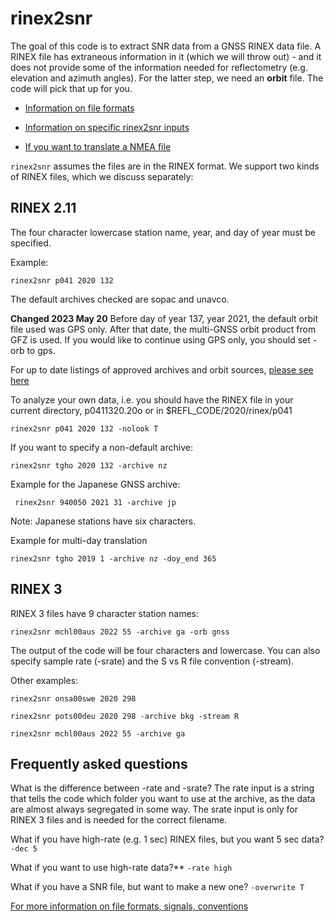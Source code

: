 # rinex2snr  

The goal of this code is to extract SNR data from a GNSS RINEX data file.
A RINEX file has extraneous information in it (which we will throw out) - and it  
does not provide some of the information needed for reflectometry (e.g. elevation and azimuth angles). 
For the latter step, we need an **orbit** file. The code will pick that up for you.

- [Information on file formats](https://gnssrefl.readthedocs.io/en/latest/pages/file_structure.html)

- [Information on specific rinex2snr inputs](https://gnssrefl.readthedocs.io/en/latest/api/gnssrefl.rinex2snr_cl.html)

- [If you want to translate a NMEA file](https://gnssrefl.readthedocs.io/en/latest/api/gnssrefl.nmea2snr_cl.html)


<code>rinex2snr</code> assumes the files are in the RINEX format.  We support two kinds of RINEX 
files, which we discuss separately:


## RINEX 2.11

The four character lowercase station name, year, and day of year must be specified.

Example:

<code>rinex2snr p041 2020 132</code>

The default archives checked are sopac and unavco. 

**Changed 2023 May 20**
Before day of year 137, year 2021, the default orbit file used was GPS only.
After that date, the multi-GNSS orbit product from GFZ is used. If you would like to continue
using GPS only, you should set -orb to gps.

For up to date listings of approved archives and orbit sources, 
[please see here](https://gnssrefl.readthedocs.io/en/latest/api/gnssrefl.rinex2snr_cl.html)

To analyze your own data, i.e. you should have the RINEX file in your current directory, p0411320.20o
or in $REFL_CODE/2020/rinex/p041

<code>rinex2snr p041 2020 132 -nolook T</code>

If you want to specify a non-default archive:

<code>rinex2snr tgho 2020 132 -archive nz</code>

Example for the Japanese GNSS archive:

<code> rinex2snr 940050 2021 31 -archive jp </code>

Note: Japanese stations have six characters.

Example for multi-day translation

<code>rinex2snr tgho 2019 1  -archive nz -doy_end 365</code>
 
## RINEX 3

RINEX 3 files have 9 character station names:

<code>rinex2snr mchl00aus 2022 55 -archive ga -orb gnss</code>

The output of the code will be four characters and lowercase.
You can also specify sample rate (-srate) and the S vs R file convention (-stream).

Other examples:

<code>rinex2snr onsa00swe 2020 298</code>

<code>rinex2snr pots00deu 2020 298 -archive bkg -stream R</code>

<code>rinex2snr mchl00aus 2022 55 -archive ga</code>


## Frequently asked questions

What is the difference between -rate and -srate? The rate input is a string that tells the 
code which folder you want to use at the archive, as the data are almost always segregated in some way.
The srate input is only for RINEX 3 files and is needed for the correct filename.

What if you have high-rate (e.g. 1 sec) RINEX files, but you want 5 sec data? <code>-dec 5</code>

What if you want to use high-rate data?**  <code>-rate high</code>

What if you have a SNR file, but want to make a new one?  <code>-overwrite T </code>

[For more information on file formats, signals, conventions](https://gnssrefl.readthedocs.io/en/latest/pages/file_structure.html)


